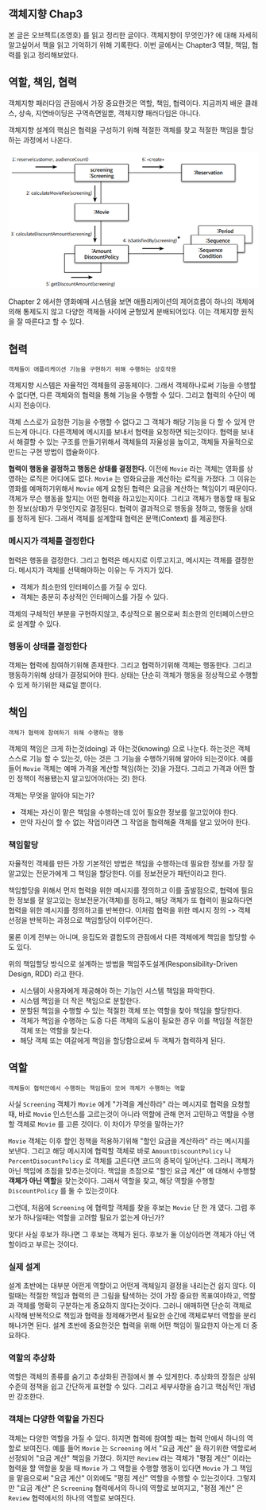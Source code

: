 ## 객체지향 Chap3

본 글은 오브젝트(조영호) 를 읽고 정리한 글이다. 객체지향이 무엇인가? 에 대해
자세히 알고싶어서 책을 읽고 기억하기 위해 기록한다. 이번 글에서는 Chapter3 역찰, 책임, 협력를
읽고 정리해보았다.

## 역할, 책임, 협력

객체지향 패러다임 관점에서 가장 중요한것은 역할, 책임, 협력이다.
지금까지 배운 클래스, 상속, 지연바이딩은 구역측면일뿐, 객체지향 패러다임은 아니다.

객체지향 설계의 핵심은 협력을 구성하기 위해 적절한 객체를 찾고 적절한 책임을
할당하는 과정에서 나온다.

<img src="img/obj3-1.PNG">

Chapter 2 에서한 영화예매 시스템을 보면 애플리케이션의 제어흐름이 하나의 객체에의해
통제도지 않고 다양한 객체들 사이에 균형있게 분배되어있다. 이는 객체지향 원칙을
잘 따른다고 할 수 있다.

## 협력

```
객체들이 애플리케이션 기능을 구현하기 위해 수행하는 상호작용
```

객체지향 시스템은 자율적인 객체들의 공동체이다. 그래서 객체하나로써 기능을 수행할 수 없다면,
다른 객체와의 협력을 통해 기능을 수행할 수 있다. 그리고 협력의 수단이 메시지 전송이다.

객체 스스로가 요청한 기능을 수행할 수 없다고 그 객체가 해당 기능을 다 할 수 있게 만드는게 아니다. 
다른객체에 메시지를 보내서 협력을 요청하면 되는것이다. 협력을 보내서 해결할 수 있는
구조를 만들기위해서 객체들의 자율성을 높이고, 객체들 자율적으로 만드는 구현 방법이
캡슐화이다.

**협력이 행동을 결정하고 행동은 상태를 결정한다.**
이전에 `Movie` 라는 객체는 영화를 상영하는 로직은 어디에도 없다.
`Movie` 는 영화요금을 계산하는 로직을 가졌다. 그 이유는 
영화를 예매하기위해서 `Movie` 에게 요청된 협력은 요금을 계산하는 책임이기 때문이다.
객체가 무슨 행동을 할지는 어떤 협력을 하고있는지이다. 그리고 객체가
행동할 때 필요한 정보(상태)가 무엇인지로 결정된다. 
협력이 결과적으로 행동을 정하고, 행동을 상태를 정하게 된다.
그래서 객체를 설계할때 협력은 문맥(Context) 를 제공한다.

### 메시지가 객체를 결정한다

협력은 행동을 결정한다. 그리고 협력은 메시지로 이루고지고, 메시지는 객체를 결정한다.
메시지가 객체를 선택해야하는 이유는 두 가지가 있다.
- 객체가 최소한의 인터페이스를 가질 수 있다.
- 객체는 충분히 추상적인 인터페이스를 가질 수 있다.

객체의 구체적인 부분을 구현하지않고, 추상적으로 봄으로써 최소한의 인터페이스만으로
설계할 수 있다.

### 행동이 상태를 결정한다

객체는 협력에 참여하기위해 존재한다. 그리고 협력하기위해 객체는 행동한다.
그리고 행동하기위해 상태가 결정되어야 한다. 상태는 단순히 객체가 행동을
정상적으로 수행할 수 있게 하기위한 재료일 뿐이다.

## 책임 

```
객체가 협력에 참여하기 위해 수행하는 행동
```

객체의 책임은 크게 하는것(doing) 과 아는것(knowing) 으로 나눈다.
하는것은 객체 스스로 기능 할 수 있는것, 아는 것은 그 기능을 수행하기위해 알아야 되는것이다.
예를 들어 `Movie` 객체는 예매 가격을 계산할 책임(하는 것)을 가졌다. 그리고 가격과
어떤 할인 정책이 적용됐는지 알고있어야(아는 것) 한다.

객체는 무엇을 알아야 되는가?
- 객체는 자신이 맡은 책임을 수행하는데 있어 필요한 정보를 알고있어야 한다. 
- 만약 자신이 할 수 없는 작업이라면 그 작업을 협력해줄 객체를 알고 있어야 한다.

### 책임할당

자율적인 객체를 만든 가장 기본적인 방법은 책임을 수행하는데 필요한 정보를
가장 잘 알고있는 전문가에게 그 책임을 할당한다. 이를 정보전문가 패턴이라고 한다.

책임할당을 위해서 먼저 협력을 위한 메시지를 정의하고 이를 출발점으로, 협력에 필요한 정보를
잘 알고있는 정보전문가(객체)를 정하고,
해당 객체가 또 협력이 필요하다면 협력을 위한 메시지를 정의하고를 반복한다. 이처럼
협력을 위한 메시지 정의 -> 객체 선정을 반복하는 과정으로 책임할당이 이루어진다.

물론 이게 전부는 아니며, 응집도와 결합도의 관점에서 다른 객체에게 책임을 할당할 수 도 있다.

위의 책임할당 방식으로 설계하는 방법을 책임주도설계(Responsibility-Driven Design, RDD)
라고 한다.
- 시스템이 사용자에게 제공해야 하는 기능인 시스템 책임을 파악한다.
- 시스템 책임을 더 작은 책임으로 분할한다.
- 분할된 책임을 수행할 수 있는 적절한 객체 또는 역할을 찾아 책임을 할당한다.
- 객체가 책임을 수행하는 도중 다른 객체의 도움이 필요한 경우 이를 책임질 적절한 객체 또는 역할을 찾는다.
- 해당 객체 또는 여갈에게 책임을 할당함으로써 두 객체가 협력하게 된다.

## 역할 

```
객체들이 협력안에서 수행하는 책임들이 모여 객체가 수행하는 역할
```

사실 `Screening` 객체가 `Movie` 에게 "가격을 계산하라" 라는 메시지로 협력을
요청할때, 바로 `Movie` 인스턴스를 고르는것이 아니라 역할에 관해 먼저
고민하고 역할을 수행할 객체로 `Movie` 를 고른 것이다.
이 차이가 무엇을 말하는가?

`Movie` 객체는 이후 할인 정책을 적용하기위해 "할인 요금을 계산하라" 라는 메시지를
보낸다. 그리고 해당 메시지에 협력할 객체로 바로 `AmountDiscountPolicy` 나
`PercentDisocuntPolicy` 로 객체를 고른다면 코드의 중복이 일어난다.
그러니 객체가 아닌 책임에 초점을 맞추는것이다. 책임을 초점으로 "할인 요금 계산" 에
대해서 수행할 **객체가 아닌 역할**을 찾는것이다. 그래서 역할을 찾고,
해당 역할을 수행할 `DiscountPolicy` 를
둘 수 있는것이다.

그런데, 처음에 `Screening` 에 협력할 객체를 찾을 후보는 `Movie` 단
한 개 였다. 그럼 후보가 하나일때는 역할을 고려할 필요가 없는게 아닌가?

맞다! 사실 후보가 하나면 그 후보는 객체가 된다. 후보가 둘 이상이라면 객체가
아닌 역할이라고 부르는 것이다.

### 실제 설계

설계 초반에는 대부분 어떤게 역할이고 어떤게 객체일지 결정을 내리는건 쉽지 않다.
이럴때는 적절한 책임과 협력의 큰 그림을 탐색하는 것이 가장 중요한 목표여야하고,
역할과 객체를 명확히 구분하는게 중요하지 않다는것이다. 그러니 애매하면 단순히
객체로 시작해 반복적으로 책임과 협력을 정제해가면서 필요한 순간에 객체로부터
역할을 분리해나가면 된다. 설계 초반에 중요한것은 협력을 위해 어떤 책임이
필요한지 아는게 더 중요하다.

### 역할의 추상화

역할은 객체의 종류를 숨기고 추상화된 관점에서 볼 수 있게한다. 추상화의 장점은
상위 수준의 정책을 쉽고 간단하게 표현할 수 있다. 그리고 세부사항을 숨기고 핵심적인
개념만 강조한다.

### 객체는 다양한 역할을 가진다

객체는 다양한 역할을 가질 수 있다. 하지면 협력에 참여할 때는 협력 안에서
하나의 역할로 보여진다. 예를 들어 `Movie` 는 `Screening` 에서 "요금 계산"
을 하기위한 역할로써 선정되어 "요금 계산" 책임을 가졌다.
하지만 `Review` 라는 객체가 "평점 계산" 이라는 협력을 할 역할을 찾을 때
`Movie` 가 그 역할을 수행할 행동이 있다면 `Movie` 가 그 책임을 맡음으로써
"요금 계산" 이외에도 "평점 계산" 역할을 수행할 수 있는것이다.
그렇지만 "요금 계산" 은 `Screening` 협력에서의 하나의 역할로 보여지고,
"평점 계산" 은 `Review` 협력에서의 하나의 역할로 보여진다.